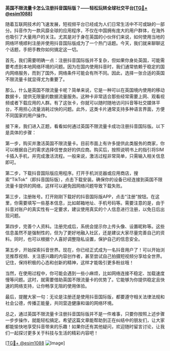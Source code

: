 **英国不限流量卡怎么注册抖音国际版？——轻松玩转全球社交平台[[TG💪+ @esim1088](https://t.me/s/esim1088)]**

随着互联网技术的飞速发展，短视频平台已经成为人们日常生活中不可或缺的一部分。抖音作为一款风靡全球的应用程序，不仅在中国拥有庞大的用户群体，在海外也吸引了大量用户的关注。尤其是对于身在英国的小伙伴们来说，如何使用当地的网络环境顺利注册并使用抖音国际版成为了一个热门话题。今天，我们就来聊聊这个话题，手把手教你如何搞定这一切。

首先，我们需要明确一点：注册抖音国际版并不复杂，但如果你身处英国，可能需要考虑到本地网络环境的问题。因为在国内使用抖音时，我们通常依赖于稳定的国内网络服务，而到了国外，网络条件可能会有所不同。因此，选择一张合适的英国不限流量卡就显得尤为重要了。

那么，什么是英国不限流量卡呢？简单来说，它是一种可以在英国境内使用的移动数据卡，提供无限量的数据流量服务。这种卡非常适合那些经常需要上网、观看视频或者下载应用的人群。有了这张卡，你就可以随时随地访问抖音等社交媒体平台，不用担心流量消耗过快的问题。此外，这类卡片通常支持多种语言界面，方便不同国家的用户操作。

接下来，我们进入正题，看看如何通过英国不限流量卡成功注册抖音国际版。以下是具体的步骤：

第一步，购买并激活英国不限流量卡。目前市面上有许多提供此类服务的商家，你可以根据自己的需求选择信誉良好的供应商。购买后，按照说明书上的指引将SIM卡插入手机，并完成激活流程。一般来说，激活过程非常简单，只需输入相关信息即可。

第二步，下载抖音国际版应用程序。打开手机浏览器或应用商店，搜索“TikTok”（即抖音国际版），点击下载安装。确保你的设备已经连接到英国不限流量卡提供的网络，这样可以避免因网络问题导致下载失败。

第三步，注册账号。打开刚刚下载好的抖音国际版APP，点击“注册”按钮。在这里，你需要填写一些基本信息，比如邮箱地址、手机号码等。需要注意的是，由于抖音对账户的真实性有一定要求，建议使用真实的个人信息进行注册，以免日后出现问题。

第四步，完善个人资料。注册完成后，系统会提示你上传头像、设置昵称等。这些信息虽然不是强制性的，但为了更好地融入社区，还是建议大家尽量完善自己的资料。同时，也可以根据个人喜好调整隐私设置，保护自己的信息安全。

第五步，开始探索抖音世界。现在，你已经正式成为一名抖音用户了！可以开始浏览推荐视频、关注感兴趣的内容创作者，甚至尝试自己拍摄短视频分享给全世界。记住，保持积极的心态和创新的精神，这样才能吸引更多粉丝哦！

当然，在使用过程中，你可能会遇到一些小麻烦，比如网络连接不稳定、加载速度慢等问题。这时，就需要借助英国不限流量卡的优势了。它能够为你提供稳定且快速的网络支持，让你畅享无阻的使用体验。

最后，提醒大家一句：无论是注册还是使用抖音国际版，都要遵守相关法律法规和社会公德，传播正能量，共同营造健康和谐的网络环境。

总之，通过英国不限流量卡注册抖音国际版并不是一件难事，只要你按照上述步骤一步步操作，就能轻松搞定。希望这篇文章能帮助到正在纠结中的朋友们，让大家都能愉快地享受抖音带来的乐趣！如果你还有其他疑问，欢迎随时留言讨论，让我们一起探讨更多关于科技与生活的精彩内容吧！

[[TG💪+ @esim1088](https://t.me/s/esim1088) ![Image](https://i.postimg.cc/4NQfJmqS/Snipaste-2025-05-13-00-14-12.png)]